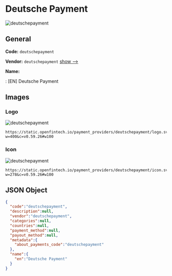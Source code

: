 
# Deutsche Payment 
![deutschepayment](https://static.openfintech.io/payment_providers/deutschepayment/logo.svg?w=400&c=v0.59.26#w100)  

## General 
 
**Code:** `deutschepayment` 
 
**Vendor:** `deutschepayment` [show -->](/vendors/deutschepayment/) 
 
**Name:** 
 
:	[EN] Deutsche Payment 
 

## Images 

### Logo 
 
![deutschepayment](https://static.openfintech.io/payment_providers/deutschepayment/logo.svg?w=400&c=v0.59.26#w100)  

```
https://static.openfintech.io/payment_providers/deutschepayment/logo.svg?w=400&c=v0.59.26#w100
```  

### Icon 
 
![deutschepayment](https://static.openfintech.io/payment_providers/deutschepayment/icon.svg?w=278&c=v0.59.26#w100)  

```
https://static.openfintech.io/payment_providers/deutschepayment/icon.svg?w=278&c=v0.59.26#w100
```  

## JSON Object 

```json
{
  "code":"deutschepayment",
  "description":null,
  "vendor":"deutschepayment",
  "categories":null,
  "countries":null,
  "payment_method":null,
  "payout_method":null,
  "metadata":{
    "about_payments_code":"deutschepayment"
  },
  "name":{
    "en":"Deutsche Payment"
  }
}
```  
